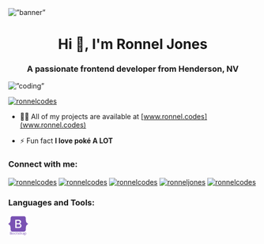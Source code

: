 <img algin=”center” alt=”banner” src="https://i1.lensdump.com/i/t9UwX9.png">
<h1 align="center">Hi 👋, I'm Ronnel Jones</h1>
<h3 align="center">A passionate frontend developer from Henderson, NV</h3>
<img algin=”right” alt=”coding” width=”400” src="https://i.lensdump.com/i/t9Uf9Z.gif">

<p align="left"> <a href="https://twitter.com/ronnelcodes" target="blank"><img src="https://img.shields.io/twitter/follow/ronnelcodes?logo=twitter&style=for-the-badge" alt="ronnelcodes" /></a> </p>

- 👨‍💻 All of my projects are available at [www.ronnel.codes](www.ronnel.codes)

- ⚡ Fun fact **I love poké A LOT**

<h3 align="left">Connect with me:</h3>
<p align="left">
<a href="https://codepen.io/ronnelcodes" target="blank"><img align="center" src="https://raw.githubusercontent.com/rahuldkjain/github-profile-readme-generator/master/src/images/icons/Social/codepen.svg" alt="ronnelcodes" height="30" width="40" /></a>
<a href="https://dev.to/ronnelcodes" target="blank"><img align="center" src="https://raw.githubusercontent.com/rahuldkjain/github-profile-readme-generator/master/src/images/icons/Social/devto.svg" alt="ronnelcodes" height="30" width="40" /></a>
<a href="https://twitter.com/ronnelcodes" target="blank"><img align="center" src="https://raw.githubusercontent.com/rahuldkjain/github-profile-readme-generator/master/src/images/icons/Social/twitter.svg" alt="ronnelcodes" height="30" width="40" /></a>
<a href="https://linkedin.com/in/ronneljones" target="blank"><img align="center" src="https://raw.githubusercontent.com/rahuldkjain/github-profile-readme-generator/master/src/images/icons/Social/linked-in-alt.svg" alt="ronneljones" height="30" width="40" /></a>
<a href="https://instagram.com/ronnelcodes" target="blank"><img align="center" src="https://raw.githubusercontent.com/rahuldkjain/github-profile-readme-generator/master/src/images/icons/Social/instagram.svg" alt="ronnelcodes" height="30" width="40" /></a>
</p>

<h3 align="left">Languages and Tools:</h3>
<p align="left"> <a href="https://getbootstrap.com" target="_blank" rel="noreferrer"> <img src="https://raw.githubusercontent.com/devicons/devicon/master/icons/bootstrap/bootstrap-plain-wordmark.svg" alt="bootstrap" width="40" height="40"/> </a> <a href="https://www.w3schools.com/css/" 

